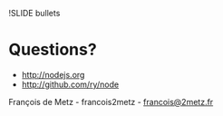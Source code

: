 !SLIDE bullets
# Questions?

* http://nodejs.org
* http://github.com/ry/node

François de Metz - francois2metz - francois@2metz.fr
